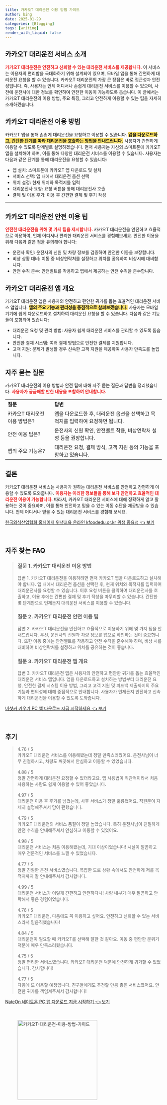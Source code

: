 ```yaml
---
title: 카카오T 대리운전 이용 방법 가이드
author: bing
date: 2025-01-29
categories: [Blogging]
tags: [writing]
render_with_liquid: false
---
```



<h2 id='카카오T 대리운전 소개'>카카오T 대리운전 서비스 소개</h2>

<p><b><span style="color: #ee2323;">카카오T 대리운전은 안전하고 신뢰할 수 있는 대리운전 서비스를 제공합니다.</span></b> 이 서비스는 이용자의 편리함을 극대화하기 위해 설계되어 있으며, 모바일 앱을 통해 간편하게 대리운전 요청을 할 수 있습니다. 카카오T 대리운전의 가장 큰 장점은 바로 접근성과 안전성입니다. 즉, 사용자는 언제 어디서나 손쉽게 대리운전 서비스를 이용할 수 있으며, 사전에 운전사에 대한 정보를 확인하여 안전한 이동이 가능하도록 돕습니다. 이 글에서는 카카오T 대리운전의 이용 방법, 주요 특징, 그리고 안전하게 이용할 수 있는 팁을 자세히 소개하겠습니다.</p>

<h2 id='이용 방법'>카카오T 대리운전 이용 방법</h2>

<p>카카오T 앱을 통해 손쉽게 대리운전을 요청하고 이용할 수 있습니다. <b><span style="background-color: #ffe066;">앱을 다운로드하고, 간단한 단계를 따라 대리운전을 호출하는 방법을 안내드립니다.</span></b> 사용자가 간편하게 이용할 수 있도록 단계별로 설명하겠습니다. 먼저 사용자는 자신의 스마트폰에 카카오T 앱을 설치해야 하며, 이를 통해 다양한 대리운전 서비스를 이용할 수 있습니다. 사용자는 다음과 같은 단계를 통해 대리운전을 요청할 수 있습니다:</p>

<ul>
    <li>앱 설치: 스마트폰에 카카오T 앱 다운로드 및 설치</li>
    <li>서비스 선택: 앱 내에서 대리운전 옵션 선택</li>
    <li>위치 설정: 현재 위치와 목적지를 입력</li>
    <li>대리운전사 요청: 요청 버튼을 통해 대리운전사 호출</li>
    <li>결제 및 이용 후기: 이용 후 간편한 결제 및 후기 작성</li>
</ul>

<hr />

<h2 id='안전 이용 팁'>카카오T 대리운전 안전 이용 팁</h2>

<p><b><span style="color: #ee2323;">안전한 대리운전을 위해 몇 가지 팁을 제시합니다.</span></b> 카카오T 대리운전을 안전하고 효율적으로 이용하여, 언제 어디서나 편리한 대리운전 서비스를 경험해보세요. 안전한 이용을 위해 다음과 같은 점을 유의해야 합니다:</p>

<ul>
    <li>운전사 확인: 운전사의 신원 및 차량 정보를 검증하여 안전한 이동을 보장합니다.</li>
    <li>비상 상황 대비: 이동 중 비상연락처를 설정하고 위치를 공유하여 비상시에 대비합니다.</li>
    <li>안전 수칙 준수: 안전벨트를 착용하고 앱에서 제공하는 안전 수칙을 준수합니다.</li>
</ul>

<h2 id='앱 개요'>카카오T 대리운전 앱 개요</h2>

<p>카카오T 대리운전 앱은 사용자의 안전하고 편안한 귀가를 돕는 효율적인 대리운전 서비스 앱입니다. <b><span style="background-color: #ffe066;">앱의 주요 기능과 편리성을 중점적으로 살펴보겠습니다.</span></b> 사용자는 모바일 기기에 쉽게 다운로드하고 설치하여 대리운전 요청을 할 수 있습니다. 다음과 같은 기능들이 포함되어 있습니다:</p>

<ul>
    <li>대리운전 요청 및 관리 방법: 사용자 쉽게 대리운전 서비스를 관리할 수 있도록 돕습니다.</li>
    <li>안전한 결제 시스템: 여러 결제 방법으로 안전한 결제를 지원합니다.</li>
    <li>고객 지원: 문제가 발생할 경우 신속한 고객 지원을 제공하여 사용자 만족도를 높입니다.</li>
</ul>

<h2 id='자주 묻는 질문'>자주 묻는 질문</h2>

<p>카카오T 대리운전의 이용 방법과 안전 팁에 대해 자주 묻는 질문과 답변을 정리했습니다. <b><span style="color: #ee2323;">사용자가 궁금해할 만한 내용을 포함하여 안내합니다.</span></b></p>

<table>
    <tr>
        <td><b>질문</b></td>
        <td><b>답변</b></td>
    </tr>
    <tr>
        <td>카카오T 대리운전 이용 방법은?</td>
        <td>앱을 다운로드한 후, 대리운전 옵션을 선택하고 목적지를 입력하여 요청하면 됩니다.</td>
    </tr>
    <tr>
        <td>안전 이용 팁은?</td>
        <td>운전사의 신원 확인, 안전벨트 착용, 비상연락처 설정 등을 권장합니다.</td>
    </tr>
    <tr>
        <td>앱의 주요 기능은?</td>
        <td>대리운전 요청, 결제 방식, 고객 지원 등의 기능을 포함하고 있습니다.</td>
    </tr>
</table>

<h2 id='결론'>결론</h2>

<p>카카오T 대리운전 서비스는 사용자가 원하는 대리운전 서비스를 안전하고 간편하게 이용할 수 있도록 도와줍니다. <b><span style="color: #ee2323;">이용자는 이러한 정보들을 통해 보다 안전하고 효율적인 대리운전 이용이 가능합니다.</span></b> 따라서, 카카오T 대리운전 서비스에 대해 정확하게 알고 활용하는 것이 중요하며, 이를 통해 안전하고 믿을 수 있는 이동 수단을 제공받을 수 있습니다. 언제 어디서나 믿을 수 있는 대리운전 서비스를 경험해 보세요.</p>


<p><a class="click-button" title="한국외식산업협회 홈페이지 위생교육 온라인 kfoodedu.or.kr 위생 중요성" href="https://somered.github.io/posts/%ED%95%9C%EA%B5%AD%EC%99%B8%EC%8B%9D%EC%82%B0%EC%97%85%ED%98%91%ED%9A%8C-%ED%99%88%ED%8E%98%EC%9D%B4%EC%A7%80-%EC%9C%84%EC%83%9D%EA%B5%90%EC%9C%A1-%EC%98%A8%EB%9D%BC%EC%9D%B8-kfoodedu.or.kr-%EC%9C%84%EC%83%9D-%EC%A4%91%EC%9A%94%EC%84%B1/" rel="dofollow">한국외식산업협회 홈페이지 위생교육 온라인 kfoodedu.or.kr 위생 중요성 👈 보기</a></p><br>
<h2 id='자주_찾는_FAQ'>자주 찾는 FAQ</h2>
<div itemscope="" itemtype="https://schema.org/FAQPage"> 
<blockquote> 
<div itemscope="" itemprop="mainEntity" itemtype="https://schema.org/Question"> 
<h3 itemprop="name">질문 1. 카카오T 대리운전 이용 방법</h3> 
<div itemscope="" itemprop="acceptedAnswer" itemtype="https://schema.org/Answer"> 
<span itemprop="text"> 
<p>답변 1. 카카오T 대리운전을 이용하려면 먼저 카카오T 앱을 다운로드하고 설치해야 합니다. 앱 내에서 대리운전 옵션을 선택한 후, 현재 위치와 목적지를 입력하여 대리운전사를 요청할 수 있습니다. 이후 요청 버튼을 클릭하여 대리운전사를 호출하고, 이용 후에는 간편한 결제 및 후기 작성을 마무리할 수 있습니다. 간단한 몇 단계만으로 언제든지 대리운전 서비스를 이용할 수 있습니다.</p> 
</span> 
</div> 
</div> 
<div itemscope="" itemprop="mainEntity" itemtype="https://schema.org/Question"> 
<h3 itemprop="name">질문 2. 카카오T 대리운전 안전 이용 팁</h3> 
<div itemscope="" itemprop="acceptedAnswer" itemtype="https://schema.org/Answer"> 
<span itemprop="text"> 
<p>답변 2. 카카오T 대리운전을 안전하고 효율적으로 이용하기 위해 몇 가지 팁을 안내드립니다. 우선, 운전사의 신원과 차량 정보를 앱으로 확인하는 것이 중요합니다. 또한 이동 중에는 안전벨트를 착용하고 안전 수칙을 준수해야 하며, 비상 시를 대비하여 비상연락처를 설정하고 위치를 공유하는 것이 좋습니다.</p> 
</span> 
</div> 
</div> 
<div itemscope="" itemprop="mainEntity" itemtype="https://schema.org/Question"> 
<h3 itemprop="name">질문 3. 카카오T 대리운전 앱 개요</h3> 
<div itemscope="" itemprop="acceptedAnswer" itemtype="https://schema.org/Answer"> 
<span itemprop="text"> 
<p>답변 3. 카카오T 대리운전 앱은 사용자의 안전하고 편안한 귀가를 돕는 효율적인 대리운전 서비스 앱입니다. 앱을 다운로드하고 설치하는 방법부터 대리운전 요청, 안전한 결제 시스템 이용 방법, 그리고 고객 지원 및 피드백 제출까지의 주요 기능과 편의성에 대해 중점적으로 안내합니다. 사용자가 언제든지 안전하고 신속하게 대리운전을 이용할 수 있도록 도와줍니다.</p> 
</span> 
</div> 
</div> 
</blockquote> 
</div>
<p><a class="click-button" title="버섯커 키우기 PC 앱 다운로드 지금 시작하세요" href="https://somered.github.io/posts/%EB%B2%84%EC%84%AF%EC%BB%A4-%ED%82%A4%EC%9A%B0%EA%B8%B0-PC-%EC%95%B1-%EB%8B%A4%EC%9A%B4%EB%A1%9C%EB%93%9C-%EC%A7%80%EA%B8%88-%EC%8B%9C%EC%9E%91%ED%95%98%EC%84%B8%EC%9A%94/" rel="dofollow">버섯커 키우기 PC 앱 다운로드 지금 시작하세요 👈 보기</a></p><br>
<h2 id='후기'>후기</h2>
<div itemscope itemtype="https://schema.org/Product">
  <blockquote>
  <div itemprop="review" itemscope itemtype="https://schema.org/Review">
      <div itemprop="reviewRating" itemscope itemtype="https://schema.org/Rating"> <span itemprop="ratingValue">4.76</span> / <span itemprop="bestRating">5</span> </div>
      <span itemprop="reviewBody">카카오T 대리운전 서비스를 이용해봤는데 정말 만족스러웠어요. 운전사님이 너무 친절하시고, 차량도 깨끗해서 안심하고 이동할 수 있었습니다.</span>
  </div>
  <br>
  <div itemprop="review" itemscope itemtype="https://schema.org/Review">
      <div itemprop="reviewRating" itemscope itemtype="https://schema.org/Rating"> <span itemprop="ratingValue">4.88</span> / <span itemprop="bestRating">5</span> </div>
      <span itemprop="reviewBody">정말 간편하게 대리운전 요청할 수 있더라고요. 앱 사용법이 직관적이라서 처음 사용하는 사람도 쉽게 이용할 수 있어 좋았습니다.</span>
  </div>
  <br>
  <div itemprop="review" itemscope itemtype="https://schema.org/Review">
      <div itemprop="reviewRating" itemscope itemtype="https://schema.org/Rating"> <span itemprop="ratingValue">4.97</span> / <span itemprop="bestRating">5</span> </div>
      <span itemprop="reviewBody">대리운전 이용 후 후기를 남겼는데, 사후 서비스가 정말 훌륭했어요. 직원분이 자세히 설명해주셔서 맘이 편했습니다.</span>
  </div>
  <br>
  <div itemprop="review" itemscope itemtype="https://schema.org/Review">
      <div itemprop="reviewRating" itemscope itemtype="https://schema.org/Rating"> <span itemprop="ratingValue">4.79</span> / <span itemprop="bestRating">5</span> </div>
      <span itemprop="reviewBody">카카오T 대리운전의 서비스 품질이 정말 높았습니다. 특히 운전사님이 친절하게 안전 수칙을 안내해주셔서 안심하고 이동할 수 있었어요.</span>
  </div>
  <br>
  <div itemprop="review" itemscope itemtype="https://schema.org/Review">
      <div itemprop="reviewRating" itemscope itemtype="https://schema.org/Rating"> <span itemprop="ratingValue">4.98</span> / <span itemprop="bestRating">5</span> </div>
      <span itemprop="reviewBody">대리운전 서비스는 처음 이용해봤는데, 기대 이상이었습니다! 시설이 깔끔하고 매우 전문적인 서비스를 느낄 수 있었습니다.</span>
  </div>
  <br>
  <div itemprop="review" itemscope itemtype="https://schema.org/Review">
      <div itemprop="reviewRating" itemscope itemtype="https://schema.org/Rating"> <span itemprop="ratingValue">4.77</span> / <span itemprop="bestRating">5</span> </div>
      <span itemprop="reviewBody">정말 친절한 운전 서비스였습니다. 복잡한 도로 상황 속에서도 안전하게 저를 목적지까지 잘 안내해주셔서 감사합니다.</span>
  </div>
  <br>
  <div itemprop="review" itemscope itemtype="https://schema.org/Review">
      <div itemprop="reviewRating" itemscope itemtype="https://schema.org/Rating"> <span itemprop="ratingValue">4.99</span> / <span itemprop="bestRating">5</span> </div>
      <span itemprop="reviewBody">대리운전 서비스가 이렇게 간편하고 안전하다니! 차량 내부가 매우 깔끔하고 안락해서 좋은 경험이었습니다.</span>
  </div>
  <br>
  <div itemprop="review" itemscope itemtype="https://schema.org/Review">
      <div itemprop="reviewRating" itemscope itemtype="https://schema.org/Rating"> <span itemprop="ratingValue">4.76</span> / <span itemprop="bestRating">5</span> </div>
      <span itemprop="reviewBody">카카오T 대리운전, 다음에도 꼭 이용하고 싶어요. 안전하고 신뢰할 수 있는 서비스라서 믿음직했습니다!</span>
  </div>
  <br>
  <div itemprop="review" itemscope itemtype="https://schema.org/Review">
      <div itemprop="reviewRating" itemscope itemtype="https://schema.org/Rating"> <span itemprop="ratingValue">4.84</span> / <span itemprop="bestRating">5</span> </div>
      <span itemprop="reviewBody">대리운전이 필요할 때 카카오T를 선택해 잘한 것 같아요. 이동 중 편안한 분위기 덕분에 매우 만족스러웠습니다.</span>
  </div>
  <br>
  <div itemprop="review" itemscope itemtype="https://schema.org/Review">
      <div itemprop="reviewRating" itemscope itemtype="https://schema.org/Rating"> <span itemprop="ratingValue">4.75</span> / <span itemprop="bestRating">5</span> </div>
      <span itemprop="reviewBody">정말 편리한 서비스였습니다. 카카오T 대리운전 덕분에 안전하게 귀가할 수 있었습니다. 감사합니다!</span>
  </div>
  <br>
  <div itemprop="review" itemscope itemtype="https://schema.org/Review">
      <div itemprop="reviewRating" itemscope itemtype="https://schema.org/Rating"> <span itemprop="ratingValue">4.77</span> / <span itemprop="bestRating">5</span> </div>
      <span itemprop="reviewBody">다음에 또 이용할 예정입니다. 친구들에게도 추천할 만큼 좋은 서비스였어요. 안전한 귀가를 책임져주셔서 감사합니다!</span>
  </div>
  </blockquote>
</div>
<p><a class="click-button" title="NateOn 네이트온 PC 앱 다운로드 지금 시작하기" href="https://somered.github.io/posts/NateOn-%EB%84%A4%EC%9D%B4%ED%8A%B8%EC%98%A8-PC-%EC%95%B1-%EB%8B%A4%EC%9A%B4%EB%A1%9C%EB%93%9C-%EC%A7%80%EA%B8%88-%EC%8B%9C%EC%9E%91%ED%95%98%EA%B8%B0/" rel="dofollow">NateOn 네이트온 PC 앱 다운로드 지금 시작하기 👈 보기</a></p><br>
<figure class="image"><img src="https://somered.github.io/assets/img/thumbnail/카카오T-대리운전-이용-방법-가이드.webp" alt="카카오T-대리운전-이용-방법-가이드" width="256" height="256"></figure>